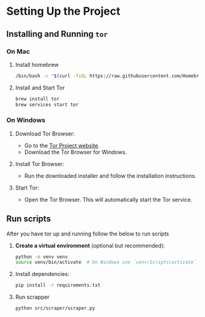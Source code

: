 # Setting Up the Project
## Installing and Running `tor`

### On Mac
1. Install homebrew
    ```sh
    /bin/bash -c "$(curl -fsSL https://raw.githubusercontent.com/Homebrew/install/HEAD/install.sh)"
    ```
2. Install and Start Tor
    ````sh
    brew install tor
    brew services start tor
    ````

### On Windows
1. Download Tor Browser:
   * Go to the [Tor Project website](https://www.torproject.org/download/).
   * Download the Tor Browser for Windows.

2. Install Tor Browser:
   * Run the downloaded installer and follow the installation instructions.

3. Start Tor:
   * Open the Tor Browser. This will automatically start the Tor service.


## Run scripts

After you have tor up and running follow the below to run scripts

1. **Create a virtual environment** (optional but recommended):
   ```sh
   python -m venv venv
   source venv/bin/activate  # On Windows use `venv\Scripts\activate`
   ```

2. Install dependencies:
    ```sh
    pip install -r requirements.txt
    ```

3. Run scrapper
    ```sh
    python src/scraper/scraper.py 
    ```


